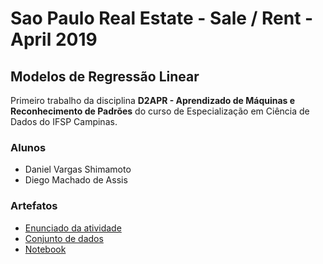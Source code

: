 # Sao Paulo Real Estate - Sale / Rent - April 2019

## Modelos de Regressão Linear

Primeiro trabalho da disciplina **D2APR - Aprendizado de Máquinas e Reconhecimento de Padrões**
do curso de Especialização em Ciência de Dados do IFSP Campinas.

### Alunos

- Daniel Vargas Shimamoto
- Diego Machado de Assis

### Artefatos

- [Enunciado da atividade](D2APR%20-%20Atividade%201.pdf)
- [Conjunto de dados](./Data/)
- [Notebook](Notebook/SaoPauloRealEstate.ipynb)
